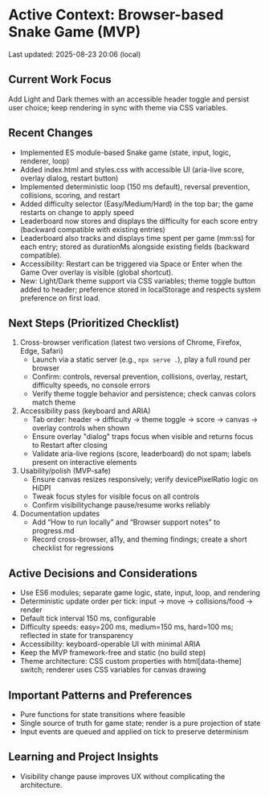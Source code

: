 # Active Context: Browser-based Snake Game (MVP)

Last updated: 2025-08-23 20:06 (local)

## Current Work Focus
Add Light and Dark themes with an accessible header toggle and persist user choice; keep rendering in sync with theme via CSS variables.

## Recent Changes
- Implemented ES module-based Snake game (state, input, logic, renderer, loop)
- Added index.html and styles.css with accessible UI (aria-live score, overlay dialog, restart button)
- Implemented deterministic loop (150 ms default), reversal prevention, collisions, scoring, and restart
- Added difficulty selector (Easy/Medium/Hard) in the top bar; the game restarts on change to apply speed
- Leaderboard now stores and displays the difficulty for each score entry (backward compatible with existing entries)
- Leaderboard also tracks and displays time spent per game (mm:ss) for each entry; stored as durationMs alongside existing fields (backward compatible).
- Accessibility: Restart can be triggered via Space or Enter when the Game Over overlay is visible (global shortcut).
- New: Light/Dark theme support via CSS variables; theme toggle button added to header; preference stored in localStorage and respects system preference on first load.

## Next Steps (Prioritized Checklist)
1) Cross-browser verification (latest two versions of Chrome, Firefox, Edge, Safari)
   - Launch via a static server (e.g., `npx serve .`), play a full round per browser
   - Confirm: controls, reversal prevention, collisions, overlay, restart, difficulty speeds, no console errors
   - Verify theme toggle behavior and persistence; check canvas colors match theme
2) Accessibility pass (keyboard and ARIA)
   - Tab order: header → difficulty → theme toggle → score → canvas → overlay controls when shown
   - Ensure overlay "dialog" traps focus when visible and returns focus to Restart after closing
   - Validate aria-live regions (score, leaderboard) do not spam; labels present on interactive elements
3) Usability/polish (MVP-safe)
   - Ensure canvas resizes responsively; verify devicePixelRatio logic on HiDPI
   - Tweak focus styles for visible focus on all controls
   - Confirm visibilitychange pause/resume works reliably
4) Documentation updates
   - Add “How to run locally” and “Browser support notes” to progress.md
   - Record cross-browser, a11y, and theming findings; create a short checklist for regressions

## Active Decisions and Considerations
- Use ES6 modules; separate game logic, state, input, loop, and rendering
- Deterministic update order per tick: input → move → collisions/food → render
- Default tick interval 150 ms, configurable
- Difficulty speeds: easy=200 ms, medium=150 ms, hard=100 ms; reflected in state for transparency
- Accessibility: keyboard-operable UI with minimal ARIA
- Keep the MVP framework-free and static (no build step)
- Theme architecture: CSS custom properties with html[data-theme] switch; renderer uses CSS variables for canvas drawing

## Important Patterns and Preferences
- Pure functions for state transitions where feasible
- Single source of truth for game state; render is a pure projection of state
- Input events are queued and applied on tick to preserve determinism

## Learning and Project Insights
- Visibility change pause improves UX without complicating the architecture.
